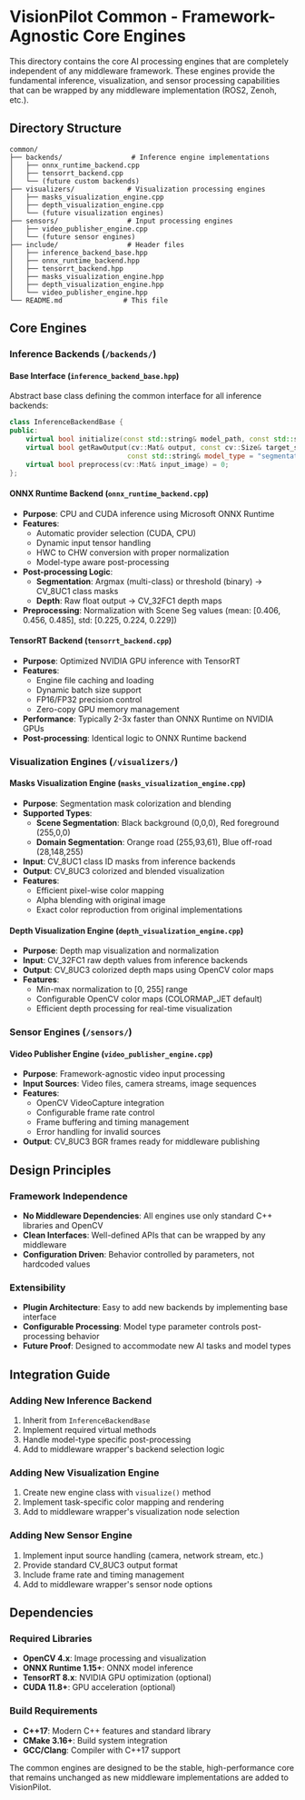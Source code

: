 # VisionPilot Common - Framework-Agnostic Core Engines

This directory contains the core AI processing engines that are completely independent of any middleware framework. These engines provide the fundamental inference, visualization, and sensor processing capabilities that can be wrapped by any middleware implementation (ROS2, Zenoh, etc.).


## Directory Structure

```
common/
├── backends/                 # Inference engine implementations
│   ├── onnx_runtime_backend.cpp
│   ├── tensorrt_backend.cpp
│   └── (future custom backends)
├── visualizers/             # Visualization processing engines
│   ├── masks_visualization_engine.cpp
│   ├── depth_visualization_engine.cpp
│   └── (future visualization engines)
├── sensors/                 # Input processing engines
│   ├── video_publisher_engine.cpp
│   └── (future sensor engines)
├── include/                 # Header files
│   ├── inference_backend_base.hpp
│   ├── onnx_runtime_backend.hpp
│   ├── tensorrt_backend.hpp
│   ├── masks_visualization_engine.hpp
│   ├── depth_visualization_engine.hpp
│   └── video_publisher_engine.hpp
└── README.md               # This file
```

## Core Engines

### Inference Backends (`/backends/`)

#### Base Interface (`inference_backend_base.hpp`)
Abstract base class defining the common interface for all inference backends:
```cpp
class InferenceBackendBase {
public:
    virtual bool initialize(const std::string& model_path, const std::string& precision) = 0;
    virtual bool getRawOutput(cv::Mat& output, const cv::Size& target_size, 
                             const std::string& model_type = "segmentation") = 0;
    virtual bool preprocess(cv::Mat& input_image) = 0;
};
```

#### ONNX Runtime Backend (`onnx_runtime_backend.cpp`)
- **Purpose**: CPU and CUDA inference using Microsoft ONNX Runtime
- **Features**: 
  - Automatic provider selection (CUDA, CPU)
  - Dynamic input tensor handling
  - HWC to CHW conversion with proper normalization
  - Model-type aware post-processing
- **Post-processing Logic**:
  - **Segmentation**: Argmax (multi-class) or threshold (binary) → CV_8UC1 class masks
  - **Depth**: Raw float output → CV_32FC1 depth maps
- **Preprocessing**: Normalization with Scene Seg values (mean: [0.406, 0.456, 0.485], std: [0.225, 0.224, 0.229])

#### TensorRT Backend (`tensorrt_backend.cpp`)
- **Purpose**: Optimized NVIDIA GPU inference with TensorRT
- **Features**:
  - Engine file caching and loading
  - Dynamic batch size support
  - FP16/FP32 precision control
  - Zero-copy GPU memory management
- **Performance**: Typically 2-3x faster than ONNX Runtime on NVIDIA GPUs
- **Post-processing**: Identical logic to ONNX Runtime backend

### Visualization Engines (`/visualizers/`)

#### Masks Visualization Engine (`masks_visualization_engine.cpp`)
- **Purpose**: Segmentation mask colorization and blending
- **Supported Types**:
  - **Scene Segmentation**: Black background (0,0,0), Red foreground (255,0,0)
  - **Domain Segmentation**: Orange road (255,93,61), Blue off-road (28,148,255)
- **Input**: CV_8UC1 class ID masks from inference backends
- **Output**: CV_8UC3 colorized and blended visualization
- **Features**:
  - Efficient pixel-wise color mapping
  - Alpha blending with original image
  - Exact color reproduction from original implementations

#### Depth Visualization Engine (`depth_visualization_engine.cpp`)
- **Purpose**: Depth map visualization and normalization
- **Input**: CV_32FC1 raw depth values from inference backends
- **Output**: CV_8UC3 colorized depth maps using OpenCV color maps
- **Features**:
  - Min-max normalization to [0, 255] range
  - Configurable OpenCV color maps (COLORMAP_JET default)
  - Efficient depth processing for real-time visualization

### Sensor Engines (`/sensors/`)

#### Video Publisher Engine (`video_publisher_engine.cpp`)
- **Purpose**: Framework-agnostic video input processing
- **Input Sources**: Video files, camera streams, image sequences
- **Features**:
  - OpenCV VideoCapture integration
  - Configurable frame rate control
  - Frame buffering and timing management
  - Error handling for invalid sources
- **Output**: CV_8UC3 BGR frames ready for middleware publishing

## Design Principles

### Framework Independence
- **No Middleware Dependencies**: All engines use only standard C++ libraries and OpenCV
- **Clean Interfaces**: Well-defined APIs that can be wrapped by any middleware
- **Configuration Driven**: Behavior controlled by parameters, not hardcoded values


### Extensibility
- **Plugin Architecture**: Easy to add new backends by implementing base interface
- **Configurable Processing**: Model type parameter controls post-processing behavior
- **Future Proof**: Designed to accommodate new AI tasks and model types

## Integration Guide

### Adding New Inference Backend
1. Inherit from `InferenceBackendBase`
2. Implement required virtual methods
3. Handle model-type specific post-processing
4. Add to middleware wrapper's backend selection logic

### Adding New Visualization Engine
1. Create new engine class with `visualize()` method
2. Implement task-specific color mapping and rendering
3. Add to middleware wrapper's visualization node selection

### Adding New Sensor Engine
1. Implement input source handling (camera, network stream, etc.)
2. Provide standard CV_8UC3 output format
3. Include frame rate and timing management
4. Add to middleware wrapper's sensor node options

## Dependencies

### Required Libraries
- **OpenCV 4.x**: Image processing and visualization
- **ONNX Runtime 1.15+**: ONNX model inference
- **TensorRT 8.x**: NVIDIA GPU optimization (optional)
- **CUDA 11.8+**: GPU acceleration (optional)

### Build Requirements
- **C++17**: Modern C++ features and standard library
- **CMake 3.16+**: Build system integration
- **GCC/Clang**: Compiler with C++17 support

The common engines are designed to be the stable, high-performance core that remains unchanged as new middleware implementations are added to VisionPilot.